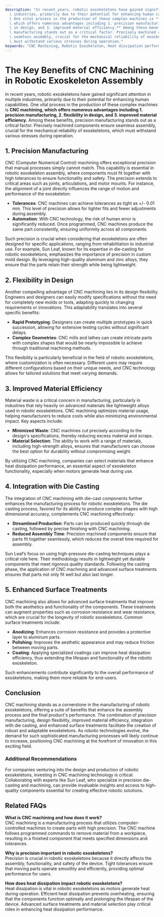 ```yaml
---
description: "In recent years, robotic exoskeletons have gained significant attention in multiple\
  \ industries, primarily due to their potential for enhancing human capabilities.\
  \ One vital process in the production of these complex machines is **CNC machining,\
  \ which offers numerous advantages including 1. precision manufacturing, 2. flexibility\
  \ in design, and 3. improved material efficiency.** Among these benefits, precision\
  \ manufacturing stands out as a critical factor. Precisely machined components ensure\
  \ seamless assembly, crucial for the mechanical reliability of exoskeletons, which\
  \ must withstand various stresses during operation."
keywords: "CNC Machining, Robotic Exoskeleton, Heat dissipation performance, Die casting process"
---
```

# The Key Benefits of CNC Machining in Robotic Exoskeleton Assembly

In recent years, robotic exoskeletons have gained significant attention in multiple industries, primarily due to their potential for enhancing human capabilities. One vital process in the production of these complex machines is **CNC machining, which offers numerous advantages including 1. precision manufacturing, 2. flexibility in design, and 3. improved material efficiency.** Among these benefits, precision manufacturing stands out as a critical factor. Precisely machined components ensure seamless assembly, crucial for the mechanical reliability of exoskeletons, which must withstand various stresses during operation.

## 1. Precision Manufacturing 

CNC (Computer Numerical Control) machining offers exceptional precision that manual processes simply cannot match. This capability is essential in robotic exoskeleton assembly, where components must fit together with high tolerances to ensure functionality and safety. The precision extends to critical areas such as joints, articulations, and motor mounts. For instance, the alignment of a joint directly influences the range of motion and performance of the exoskeleton:

- **Tolerances**: CNC machines can achieve tolerances as tight as +/- 0.01 mm. This level of precision allows for tighter fits and fewer adjustments during assembly.
- **Automation**: With CNC technology, the risk of human error is significantly reduced. Once programmed, CNC machines produce the same part consistently, ensuring uniformity across all components.

Such precision is crucial when considering that exoskeletons are often designed for specific applications, ranging from rehabilitation to industrial use. For example, Sun Leaf, known for its expertise in die-casting for robotic exoskeletons, emphasizes the importance of precision in custom mold design. By leveraging high-quality aluminum and zinc alloys, they ensure that the parts retain their strength while being lightweight.

## 2. Flexibility in Design 

Another compelling advantage of CNC machining lies in its design flexibility. Engineers and designers can easily modify specifications without the need for completely new molds or tools, adapting quickly to changing requirements or innovations. This adaptability translates into several specific benefits:

- **Rapid Prototyping**: Designers can create multiple prototypes in quick succession, allowing for extensive testing cycles without significant delays.
- **Complex Geometries**: CNC mills and lathes can create intricate parts with complex shapes that would be nearly impossible to achieve through traditional machining methods.
  
This flexibility is particularly beneficial in the field of robotic exoskeletons, where customization is often necessary. Different users may require different configurations based on their unique needs, and CNC technology allows for tailored solutions that meet varying demands.

## 3. Improved Material Efficiency 

Material waste is a critical concern in manufacturing, particularly in industries that rely heavily on advanced materials like lightweight alloys used in robotic exoskeletons. CNC machining optimizes material usage, helping manufacturers to reduce costs while also minimizing environmental impact. Key aspects include:

- **Minimized Waste**: CNC machines cut precisely according to the design's specifications, thereby reducing excess material and scraps.
- **Material Selection**: The ability to work with a range of materials, including high-strength alloys, ensures that manufacturers can choose the best option for durability without compromising weight.
  
By utilizing CNC machining, companies can select materials that enhance heat dissipation performance, an essential aspect of exoskeleton functionality, especially when motors generate heat during use.

## 4. Integration with Die Casting

The integration of CNC machining with die-cast components further enhances the manufacturing process for robotic exoskeletons. The die casting process, favored for its ability to produce complex shapes with high dimensional accuracy, complements CNC machining effectively:

- **Streamlined Production**: Parts can be produced quickly through die casting, followed by precise finishing with CNC machining.
- **Reduced Assembly Time**: Precision machined components ensure that parts fit together seamlessly, which reduces the overall time required for assembly.
  
Sun Leaf’s focus on using high-pressure die-casting techniques plays a critical role here. Their methodology results in lightweight yet durable components that meet rigorous quality standards. Following the casting phase, the application of CNC machining and advanced surface treatments ensures that parts not only fit well but also last longer.

## 5. Enhanced Surface Treatments

CNC machining also allows for advanced surface treatments that improve both the aesthetics and functionality of the components. These treatments can augment properties such as corrosion resistance and wear resistance, which are crucial for the longevity of robotic exoskeletons. Common surface treatments include:

- **Anodizing**: Enhances corrosion resistance and provides a protective layer to aluminum parts.
- **Polishing**: Improves the aesthetic appearance and may reduce friction between moving parts.
- **Coating**: Applying specialized coatings can improve heat dissipation efficiency, thus extending the lifespan and functionality of the robotic exoskeleton.

Such enhancements contribute significantly to the overall performance of exoskeletons, making them more reliable for end-users.

## Conclusion

CNC machining stands as a cornerstone in the manufacturing of robotic exoskeletons, offering a suite of benefits that enhance the assembly process and the final product's performance. The combination of precision manufacturing, design flexibility, improved material efficiency, integration with die casting, and enhanced surface treatments facilitate the creation of robust and adaptable exoskeletons. As robotic technologies evolve, the demand for such sophisticated manufacturing processes will likely continue to increase, positioning CNC machining at the forefront of innovation in this exciting field.

### Additional Recommendations

For companies venturing into the design and production of robotic exoskeletons, investing in CNC machining technology is critical. Collaborating with experts like Sun Leaf, who specialize in precision die-casting and machining, can provide invaluable insights and access to high-quality components essential for creating effective robotic solutions.

## Related FAQs

**What is CNC machining and how does it work?**  
CNC machining is a manufacturing process that utilizes computer-controlled machines to create parts with high precision. The CNC machine follows programmed commands to remove material from a workpiece, resulting in a finished component that meets specified dimensions and tolerances.

**Why is precision important in robotic exoskeletons?**  
Precision is crucial in robotic exoskeletons because it directly affects the assembly, functionality, and safety of the device. Tight tolerances ensure that moving parts operate smoothly and efficiently, providing optimal performance for users.

**How does heat dissipation impact robotic exoskeletons?**  
Heat dissipation is vital in robotic exoskeletons as motors generate heat during operation. Efficient heat dissipation prevents overheating, ensuring that the components function optimally and prolonging the lifespan of the device. Advanced surface treatments and material selection play critical roles in enhancing heat dissipation performance.

